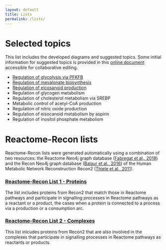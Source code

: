 ```yaml
---
layout: default
title: Lists
permalink: /lists/
---
```


# Selected topics

This list includes the developed diagrams and suggested topics. Some initial information for suggested topics is provided in this [online document](https://docs.google.com/document/d/1gk5YU7tp95t3LJwD252geeZupY-QJU6CikFAbsRQeRI/edit?usp=sharing) accessible for collaborative editing.

* <a href="/glycolysis/">Regulation of glycolysis via PFKFB</a>
* <a href="/mevalonate/">Regulation of mevalonate biosynthesis</a>
* <a href="/eicosanoids/">Regulation of eicosanoid production</a>
* Regulation of glycogen metabolism
* Regulation of cholesterol metabolism via SREBP
* Metabolic control of acetyl-CoA production
* Regulation of nitric oxide production
* Regulation of eisocanoid metabolism by aspirin
* Regulation of inositol phosphate metabolism

# Reactome-Recon lists

Reactome-Recon lists were generated automatically using a combination of two resources: the Reactome Neo4j graph database ([Fabregat et al., 2018](https://doi.org/10.1371/journal.pcbi.1005968)) and the Recon Neo4j graph database ([Balaur et al., 2016](https://doi.org/10.1093/bioinformatics/btw731)) of the Human Metabolic Network Reconstruction Recon2 ([Thiele et al., 2011](https://doi.org/10.1038/nbt.2488)).

### <a href="/reactome-recon-proteins/">Reactome-Recon List 1 - Proteins</a>
  
The list includes proteins from Recon2 that match those in Reactome pathways and participate in signalling processes in Reactome pathways as a reactant or a product, the cases when a protein is connected to a process via a production or a consumption arc.

### <a href="/reactome-recon-complexes/">Reactome-Recon List 2 - Complexes</a>

This list inlcudes proteins from Recon2 that are also involved in the complexes that participate in signalling processes in Reactome pathways as reactants or products.
